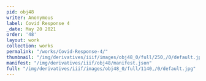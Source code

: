 ```yaml
---
pid: obj48
writer: Anonymous
label: Covid Response 4
_date: May 20 2021
order: '48'
layout: work
collection: works
permalink: "/works/Covid-Response-4/"
thumbnail: "/img/derivatives/iiif/images/obj48_0/full/250,/0/default.jpg"
manifest: "/img/derivatives/iiif/obj48/manifest.json"
full: "/img/derivatives/iiif/images/obj48_0/full/1140,/0/default.jpg"
---
```

